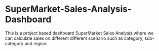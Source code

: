 # SuperMarket-Sales-Analysis-Dashboard
This is a project based dashboard SuperMarket Sales Analysis where we can calculate sales on different different scenario such as  category, sub-category and region.
